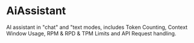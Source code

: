 # AiAssistant
AI assistant in "chat" and "text modes, includes Token Counting, Context Window Usage, RPM &amp; RPD &amp; TPM Limits and API Request handling.
